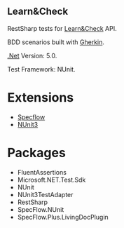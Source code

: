 ## Learn&Check
RestSharp tests for [Learn&Check](https://learnandtest.herokuapp.com/api-docs) API.

BDD scenarios built with [Gherkin](https://cucumber.io/docs/gherkin/).

[.Net](https://dotnet.microsoft.com/download/dotnet/5.0) Version: 5.0.

Test Framework: NUnit.


# Extensions
* [Specflow](https://specflow.org)
* [NUnit3](https://nunit.org)

# Packages
* FluentAssertions
* Microsoft.NET.Test.Sdk
* NUnit
* NUnit3TestAdapter
* RestSharp
* SpecFlow.NUnit
* SpecFlow.Plus.LivingDocPlugin

